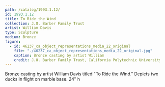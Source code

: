 ```yaml
---
path: /catalog/1993.1.12/
id: 1993.1.12
title: To Ride the Wind
collection: J.O. Barber Family Trust
artist: William Davis
type: Sculpture
medium: Bronze
figure:
  - id: 46237_ca_object_representations_media_22_original
    file: "./46237_ca_object_representations_media_22_original.jpg"
    caption: Bronze casting by artist William
    credit: J.O. Barber Family Trust, California Polytechnic University
---
```

Bronze casting by artist William Davis titled "To Ride the Wind." Depicts two ducks in flight on marble base. 
24" h

